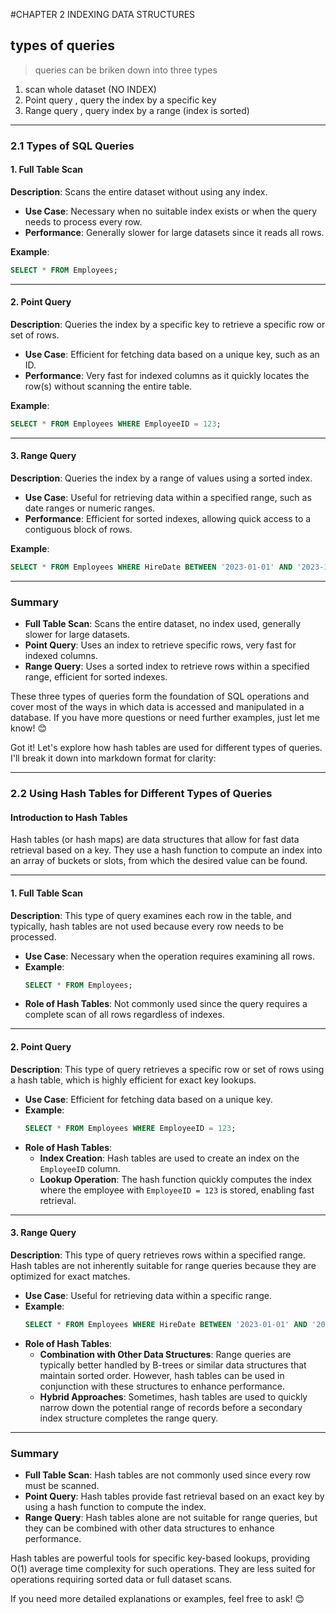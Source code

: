 #CHAPTER 2 INDEXING DATA STRUCTURES 
## types of queries 
> queries can be briken down into three types  
1. scan whole dataset (NO INDEX)
2. Point query , query the index by a specific key
3. Range query , query index by a range (index is sorted)





---

### 2.1 Types of SQL Queries

#### 1. Full Table Scan
**Description**: Scans the entire dataset without using any index.
- **Use Case**: Necessary when no suitable index exists or when the query needs to process every row.
- **Performance**: Generally slower for large datasets since it reads all rows.

**Example**:
```sql
SELECT * FROM Employees;
```

---

#### 2. Point Query
**Description**: Queries the index by a specific key to retrieve a specific row or set of rows.
- **Use Case**: Efficient for fetching data based on a unique key, such as an ID.
- **Performance**: Very fast for indexed columns as it quickly locates the row(s) without scanning the entire table.

**Example**:
```sql
SELECT * FROM Employees WHERE EmployeeID = 123;
```

---

#### 3. Range Query
**Description**: Queries the index by a range of values using a sorted index.
- **Use Case**: Useful for retrieving data within a specified range, such as date ranges or numeric ranges.
- **Performance**: Efficient for sorted indexes, allowing quick access to a contiguous block of rows.

**Example**:
```sql
SELECT * FROM Employees WHERE HireDate BETWEEN '2023-01-01' AND '2023-12-31';
```

---

### Summary
- **Full Table Scan**: Scans the entire dataset, no index used, generally slower for large datasets.
- **Point Query**: Uses an index to retrieve specific rows, very fast for indexed columns.
- **Range Query**: Uses a sorted index to retrieve rows within a specified range, efficient for sorted indexes.

These three types of queries form the foundation of SQL operations and cover most of the ways in which data is accessed and manipulated in a database. If you have more questions or need further examples, just let me know! 😊

Got it! Let's explore how hash tables are used for different types of queries. I'll break it down into markdown format for clarity:

---

### 2.2 Using Hash Tables for Different Types of Queries

#### Introduction to Hash Tables
Hash tables (or hash maps) are data structures that allow for fast data retrieval based on a key. They use a hash function to compute an index into an array of buckets or slots, from which the desired value can be found.

---

#### 1. Full Table Scan
**Description**: This type of query examines each row in the table, and typically, hash tables are not used because every row needs to be processed.

- **Use Case**: Necessary when the operation requires examining all rows.
- **Example**:
  ```sql
  SELECT * FROM Employees;
  ```
- **Role of Hash Tables**: Not commonly used since the query requires a complete scan of all rows regardless of indexes.

---

#### 2. Point Query
**Description**: This type of query retrieves a specific row or set of rows using a hash table, which is highly efficient for exact key lookups.

- **Use Case**: Efficient for fetching data based on a unique key.
- **Example**:
  ```sql
  SELECT * FROM Employees WHERE EmployeeID = 123;
  ```
- **Role of Hash Tables**:
  - **Index Creation**: Hash tables are used to create an index on the `EmployeeID` column.
  - **Lookup Operation**: The hash function quickly computes the index where the employee with `EmployeeID = 123` is stored, enabling fast retrieval.

---

#### 3. Range Query
**Description**: This type of query retrieves rows within a specified range. Hash tables are not inherently suitable for range queries because they are optimized for exact matches.

- **Use Case**: Useful for retrieving data within a specific range.
- **Example**:
  ```sql
  SELECT * FROM Employees WHERE HireDate BETWEEN '2023-01-01' AND '2023-12-31';
  ```
- **Role of Hash Tables**:
  - **Combination with Other Data Structures**: Range queries are typically better handled by B-trees or similar data structures that maintain sorted order. However, hash tables can be used in conjunction with these structures to enhance performance.
  - **Hybrid Approaches**: Sometimes, hash tables are used to quickly narrow down the potential range of records before a secondary index structure completes the range query.

---

### Summary
- **Full Table Scan**: Hash tables are not commonly used since every row must be scanned.
- **Point Query**: Hash tables provide fast retrieval based on an exact key by using a hash function to compute the index.
- **Range Query**: Hash tables alone are not suitable for range queries, but they can be combined with other data structures to enhance performance.

Hash tables are powerful tools for specific key-based lookups, providing O(1) average time complexity for such operations. They are less suited for operations requiring sorted data or full dataset scans.

If you need more detailed explanations or examples, feel free to ask! 😊
```